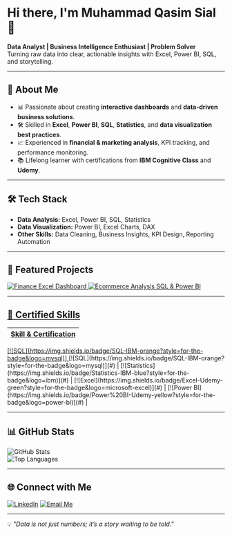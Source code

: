 # Hi there, I'm Muhammad Qasim Sial 👋  

**Data Analyst | Business Intelligence Enthusiast | Problem Solver**  
Turning raw data into clear, actionable insights with Excel, Power BI, SQL, and storytelling.  

---

## 🚀 About Me  
- 📊 Passionate about creating **interactive dashboards** and **data-driven business solutions**.  
- 🛠 Skilled in **Excel**, **Power BI**, **SQL**, **Statistics**, and **data visualization best practices**.  
- 📈 Experienced in **financial & marketing analysis**, KPI tracking, and performance monitoring.  
- 📚 Lifelong learner with certifications from **IBM Cognitive Class** and **Udemy**.  

---

## 🛠 Tech Stack  
- **Data Analysis:** Excel, Power BI, SQL, Statistics  
- **Data Visualization:** Power BI, Excel Charts, DAX  
- **Other Skills:** Data Cleaning, Business Insights, KPI Design, Reporting Automation  

---

## 📌 Featured Projects  
<p align="left">
<a href="https://github.com/sial22/excel_finance_dashboard">
  <img src="https://img.shields.io/badge/Finance_Excel_Dashboard-Excel-blue?style=flat-square" alt="Finance Excel Dashboard"/>
</a>
<a href="https://github.com/sial22/ecommerce-analysis-sql-power-bi">
  <img src="https://img.shields.io/badge/Ecommerce_Analysis-SQL-green?style=flat-square" alt="Ecommerce Analysis SQL & Power BI"/>
</p>

---

## 🏅 Certified Skills

| Skill & Certification |
|-----------------------|
<a href="https://github.com/sial22/SQL">
[![SQL](https://img.shields.io/badge/SQL-IBM-orange?style=for-the-badge&logo=mysql)]
</a>
[![SQL](https://img.shields.io/badge/SQL-IBM-orange?style=for-the-badge&logo=mysql)](#) |
[![Statistics](https://img.shields.io/badge/Statistics-IBM-blue?style=for-the-badge&logo=ibm)](#) |
[![Excel](https://img.shields.io/badge/Excel-Udemy-green?style=for-the-badge&logo=microsoft-excel)](#) |
[![Power BI](https://img.shields.io/badge/Power%20BI-Udemy-yellow?style=for-the-badge&logo=power-bi)](#) |

---

## 📊 GitHub Stats  
![GitHub Stats](https://github-readme-stats.vercel.app/api?username=sial22&show_icons=true&theme=default)  
![Top Languages](https://github-readme-stats.vercel.app/api/top-langs/?username=sial22&layout=compact)  

---

## 🌐 Connect with Me  
[![LinkedIn](https://img.shields.io/badge/LinkedIn-blue?style=flat-square&logo=linkedin)](https://www.linkedin.com/in/muhammad-qasim-sial-00994a378/)
[![Email Me](https://img.shields.io/badge/Email-D14836?style=flat-square&logo=gmail&logoColor=white)](mailto:sial.insights@gmail.com)


---
💡 *"Data is not just numbers; it’s a story waiting to be told."*
